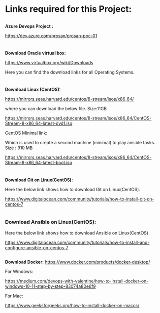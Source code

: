 
# **Links required for this Project:**
## 

**Azure Devops Project :** 

https://dev.azure.com/prosan/prosan-poc-01
# 
**Download Oracle virtual box:** 

https://www.virtualbox.org/wiki/Downloads  

Here you can find the download links for all Operating Systems.
# 
**Download Linux (CentOS):** 

https://mirrors.seas.harvard.edu/centos/8-stream/isos/x86_64/

where you can download the below file. Size:11GB

https://mirrors.seas.harvard.edu/centos/8-stream/isos/x86_64/CentOS-Stream-8-x86_64-latest-dvd1.iso 

CentOS Minimal link: 

Which is used to create a second machine (minimal) to play ansible tasks. Size : 910 MB

https://mirrors.seas.harvard.edu/centos/8-stream/isos/x86_64/CentOS-Stream-8-x86_64-latest-boot.iso
# 
__Download Git on Linux(CentOS):__ 

Here the below link shows how to download Git on Linux(CentOS).

https://www.digitalocean.com/community/tutorials/how-to-install-git-on-centos-7
# 
### **Download Ansible on Linux(CentOS):**

Here the below link shows how to download Ansible on Linux(CentOS)

https://www.digitalocean.com/community/tutorials/how-to-install-and-configure-ansible-on-centos-7

## 
**Download Docker:** 
https://www.docker.com/products/docker-desktop/

For Windows: 

https://medium.com/devops-with-valentine/how-to-install-docker-on-windows-10-11-step-by-step-83074a80e6f9

For Mac: 

https://www.geeksforgeeks.org/how-to-install-docker-on-macos/


